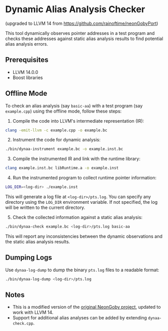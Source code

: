 # Dynamic Alias Analysis Checker


(upgraded to LLVM 14 from https://github.com/rainoftime/neonGobyPort)

This tool dynamically observes pointer addresses in a test program and checks these addresses against static alias analysis results to find potential alias analysis errors.

## Prerequisites

- LLVM 14.0.0
- Boost libraries

## Offline Mode

To check an alias analysis (say `basic-aa`) with a test program (say `example.cpp`) using the offline mode, follow these steps:

1. Compile the code into LLVM's intermediate representation (IR):
```bash
clang -emit-llvm -c example.cpp -o example.bc
```

2. Instrument the code for dynamic analysis:
```bash
./bin/dynaa-instrument example.bc -o example.inst.bc
```

3. Compile the instrumented IR and link with the runtime library:
```bash
clang example.inst.bc libRuntime.a -o example.inst
```

4. Run the instrumented program to collect runtime pointer information:
```bash
LOG_DIR=<log-dir> ./example.inst
```
This will generate a log file at `<log-dir>/pts.log`. You can specify any directory using the `LOG_DIR` environment variable. If not specified, the log will be written to the current directory.

5. Check the collected information against a static alias analysis:
```bash
./bin/dynaa-check example.bc <log-dir>/pts.log basic-aa
```
This will report any inconsistencies between the dynamic observations and the static alias analysis results.

## Dumping Logs

Use `dynaa-log-dump` to dump the binary `pts.log` files to a readable format:

```bash
./bin/dynaa-log-dump <log-dir>/pts.log
```

## Notes

- This is a modified version of the [original NeonGoby project](https://github.com/wujingyue/neongoby), updated to work with LLVM 14.
- Support for additional alias analyses can be added by extending `dynaa-check.cpp`.
